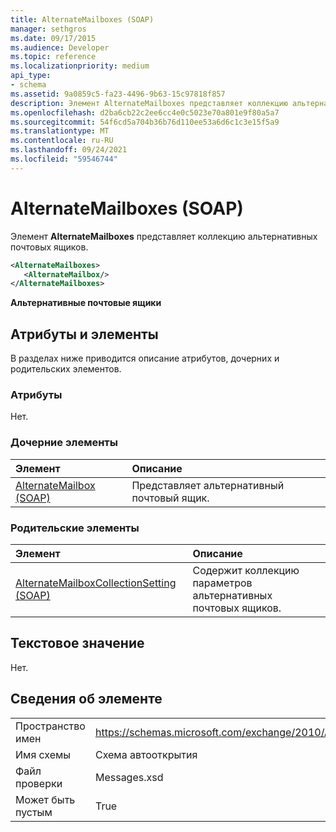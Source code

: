 ```yaml
---
title: AlternateMailboxes (SOAP)
manager: sethgros
ms.date: 09/17/2015
ms.audience: Developer
ms.topic: reference
ms.localizationpriority: medium
api_type:
- schema
ms.assetid: 9a0859c5-fa23-4496-9b63-15c97818f857
description: Элемент AlternateMailboxes представляет коллекцию альтернативных почтовых ящиков.
ms.openlocfilehash: d2ba6cb22c2ee6cc4e0c5023e70a801e9f80a5a7
ms.sourcegitcommit: 54f6cd5a704b36b76d110ee53a6d6c1c3e15f5a9
ms.translationtype: MT
ms.contentlocale: ru-RU
ms.lasthandoff: 09/24/2021
ms.locfileid: "59546744"
---
```

# <a name="alternatemailboxes-soap"></a>AlternateMailboxes (SOAP)

Элемент **AlternateMailboxes** представляет коллекцию альтернативных почтовых ящиков. 
  
```XML
<AlternateMailboxes>
   <AlternateMailbox/>
</AlternateMailboxes>
```

 **Альтернативные почтовые ящики**
## <a name="attributes-and-elements"></a>Атрибуты и элементы

В разделах ниже приводится описание атрибутов, дочерних и родительских элементов.
  
### <a name="attributes"></a>Атрибуты

Нет.
  
### <a name="child-elements"></a>Дочерние элементы

|**Элемент**|**Описание**|
|:-----|:-----|
|[AlternateMailbox (SOAP)](alternatemailbox-soap.md) <br/> |Представляет альтернативный почтовый ящик.  <br/> |
   
### <a name="parent-elements"></a>Родительские элементы

|**Элемент**|**Описание**|
|:-----|:-----|
|[AlternateMailboxCollectionSetting (SOAP)](alternatemailboxcollectionsetting-soap.md) <br/> |Содержит коллекцию параметров альтернативных почтовых ящиков.  <br/> |
   
## <a name="text-value"></a>Текстовое значение

Нет.
  
## <a name="element-information"></a>Сведения об элементе

|||
|:-----|:-----|
|Пространство имен  <br/> |https://schemas.microsoft.com/exchange/2010/Autodiscover  <br/> |
|Имя схемы  <br/> |Схема автооткрытия  <br/> |
|Файл проверки  <br/> |Messages.xsd  <br/> |
|Может быть пустым  <br/> |True  <br/> |
   

